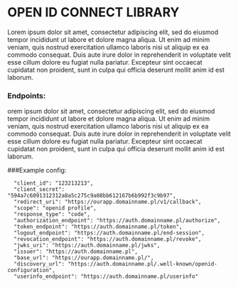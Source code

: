 # OPEN ID CONNECT LIBRARY
Lorem ipsum dolor sit amet, consectetur adipiscing elit, sed do eiusmod tempor incididunt ut labore et dolore magna aliqua. Ut enim ad minim veniam, quis nostrud exercitation ullamco laboris nisi ut aliquip ex ea commodo consequat. Duis aute irure dolor in reprehenderit in voluptate velit esse cillum dolore eu fugiat nulla pariatur. Excepteur sint occaecat cupidatat non proident, sunt in culpa qui officia deserunt mollit anim id est laborum.



### Endpoints:

orem ipsum dolor sit amet, consectetur adipiscing elit, sed do eiusmod tempor incididunt ut labore et dolore magna aliqua. Ut enim ad minim veniam, quis nostrud exercitation ullamco laboris nisi ut aliquip ex ea commodo consequat. Duis aute irure dolor in reprehenderit in voluptate velit esse cillum dolore eu fugiat nulla pariatur. Excepteur sint occaecat cupidatat non proident, sunt in culpa qui officia deserunt mollit anim id est laborum.


###Example config:

```
  "client_id": "123213213",
  "client_secret": "594a7c6091312312a8a5c275c9a08bb612167b6b992f3c9b97",
  "redirect_uri": "https://ourapp.domainname.pl/v1/callback",
  "scope": "openid profile",
  "response_type": "code",
  "authorization_endpoint": "https://auth.domainname.pl/authorize",
  "token_endpoint": "https://auth.domainname.pl/token",
  "logout_endpoint": "https://auth.domainname.pl/end-session",
  "revocation_endpoint": "https://auth.domainname.pl/revoke",
  "jwks_uri": "https://auth.domainname.pl/jwks",
  "issuer": "https://auth.domainname.pl",
  "base_url": "https://ourapp.domainname.pl/",
  "discovery_url": "https://auth.domainname.pl/.well-known/openid-configuration",
  "userinfo_endpoint": "https://auth.domainname.pl/userinfo"
```

